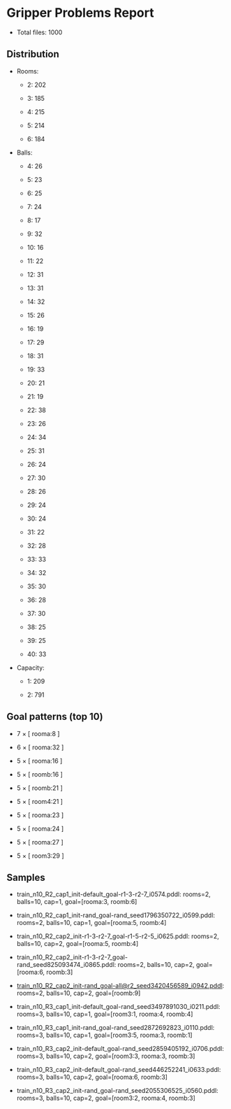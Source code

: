 # Gripper Problems Report

- Total files: 1000


## Distribution

- Rooms:

  - 2: 202

  - 3: 185

  - 4: 215

  - 5: 214

  - 6: 184

- Balls:

  - 4: 26

  - 5: 23

  - 6: 25

  - 7: 24

  - 8: 17

  - 9: 32

  - 10: 16

  - 11: 22

  - 12: 31

  - 13: 31

  - 14: 32

  - 15: 26

  - 16: 19

  - 17: 29

  - 18: 31

  - 19: 33

  - 20: 21

  - 21: 19

  - 22: 38

  - 23: 26

  - 24: 34

  - 25: 31

  - 26: 24

  - 27: 30

  - 28: 26

  - 29: 24

  - 30: 24

  - 31: 22

  - 32: 28

  - 33: 33

  - 34: 32

  - 35: 30

  - 36: 28

  - 37: 30

  - 38: 25

  - 39: 25

  - 40: 33

- Capacity:

  - 1: 209

  - 2: 791


## Goal patterns (top 10)

- 7 × [ rooma:8 ]

- 6 × [ rooma:32 ]

- 5 × [ rooma:16 ]

- 5 × [ roomb:16 ]

- 5 × [ roomb:21 ]

- 5 × [ room4:21 ]

- 5 × [ rooma:23 ]

- 5 × [ rooma:24 ]

- 5 × [ rooma:27 ]

- 5 × [ room3:29 ]


## Samples

- train_n10_R2_cap1_init-default_goal-r1-3-r2-7_i0574.pddl: rooms=2, balls=10, cap=1, goal=[rooma:3, roomb:6]

- train_n10_R2_cap1_init-rand_goal-rand_seed1796350722_i0599.pddl: rooms=2, balls=10, cap=1, goal=[rooma:5, roomb:4]

- train_n10_R2_cap2_init-r1-3-r2-7_goal-r1-5-r2-5_i0625.pddl: rooms=2, balls=10, cap=2, goal=[rooma:5, roomb:4]

- train_n10_R2_cap2_init-r1-3-r2-7_goal-rand_seed825093474_i0865.pddl: rooms=2, balls=10, cap=2, goal=[rooma:6, roomb:3]

- train_n10_R2_cap2_init-rand_goal-all@r2_seed3420456589_i0942.pddl: rooms=2, balls=10, cap=2, goal=[roomb:9]

- train_n10_R3_cap1_init-default_goal-rand_seed3497891030_i0211.pddl: rooms=3, balls=10, cap=1, goal=[room3:1, rooma:4, roomb:4]

- train_n10_R3_cap1_init-rand_goal-rand_seed2872692823_i0110.pddl: rooms=3, balls=10, cap=1, goal=[room3:5, rooma:3, roomb:1]

- train_n10_R3_cap2_init-default_goal-rand_seed2859405192_i0706.pddl: rooms=3, balls=10, cap=2, goal=[room3:3, rooma:3, roomb:3]

- train_n10_R3_cap2_init-default_goal-rand_seed446252241_i0633.pddl: rooms=3, balls=10, cap=2, goal=[rooma:6, roomb:3]

- train_n10_R3_cap2_init-rand_goal-rand_seed2055306525_i0560.pddl: rooms=3, balls=10, cap=2, goal=[room3:2, rooma:4, roomb:3]
